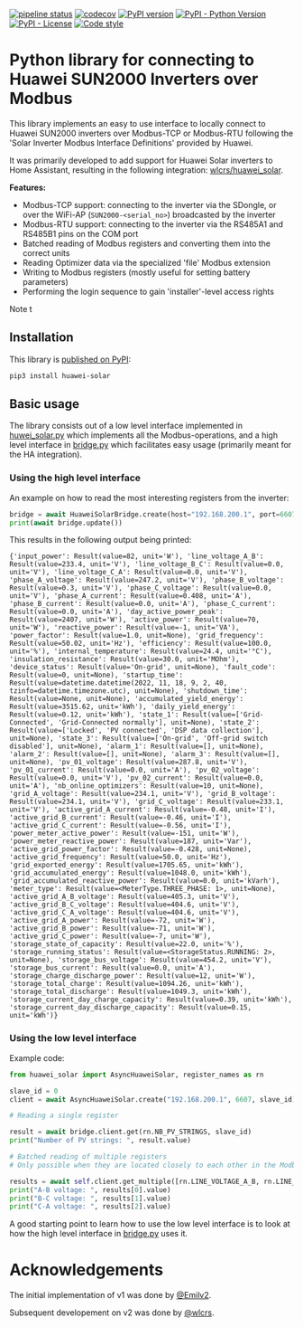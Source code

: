 [![pipeline status](https://gitlab.com/Emilv2/huawei-solar/badges/master/pipeline.svg)](https://gitlab.com/Emilv2/huawei-solar/commits/master)
[![codecov](https://codecov.io/gl/Emilv2/huawei-solar/branch/master/graph/badge.svg)](https://codecov.io/gl/Emilv2/huawei-solar)
[![PyPI version](https://badge.fury.io/py/huawei-solar.svg)](https://badge.fury.io/py/huawei-solar)
[![PyPI - Python Version](https://img.shields.io/pypi/pyversions/huawei-solar.svg)](https://pypi.org/project/huawei-solar/)
[![PyPI - License](https://img.shields.io/pypi/l/huawei-solar.svg)](https://choosealicense.com/licenses/mit/)
[![Code style](https://img.shields.io/badge/code%20style-black-000000.svg)](https://github.com/python/black)

# Python library for connecting to Huawei SUN2000 Inverters over Modbus

This library implements an easy to use interface to locally connect to Huawei SUN2000 inverters over
Modbus-TCP or Modbus-RTU following the 'Solar Inverter Modbus Interface Definitions' provided by Huawei.

It was primarily developed to add support for Huawei Solar inverters to Home Assistant, resulting
in the following integration: [wlcrs/huawei_solar](https://github.com/wlcrs/huawei_solar).

**Features:**
- Modbus-TCP support: connecting to the inverter via the SDongle, or over the WiFi-AP (`SUN2000-<serial_no>`)
  broadcasted by the inverter
- Modbus-RTU support: connecting to the inverter via the RS485A1 and RS485B1 pins on the COM port
- Batched reading of Modbus registers and converting them into the correct units
- Reading Optimizer data via the specialized 'file' Modbus extension
- Writing to Modbus registers (mostly useful for setting battery parameters)
- Performing the login sequence to gain 'installer'-level access rights

Note t

## Installation

This library is [published on PyPI](https://pypi.org/project/huawei-solar/):

```bash
pip3 install huawei-solar
```

## Basic usage

The library consists out of a low level interface implemented in [huwei_solar.py](src/huawei_solar/huawei_solar.py) which implements all the Modbus-operations, and a high level interface in [bridge.py](src/huawei_solar/bridge.py) which facilitates easy usage (primarily meant for the HA integration).

### Using the high level interface

An example on how to read the most interesting registers from the inverter:

```py
bridge = await HuaweiSolarBridge.create(host="192.168.200.1", port=6607)
print(await bridge.update())
```

This results in the following output being printed:

```
{'input_power': Result(value=82, unit='W'), 'line_voltage_A_B': Result(value=233.4, unit='V'), 'line_voltage_B_C': Result(value=0.0, unit='V'), 'line_voltage_C_A': Result(value=0.0, unit='V'), 'phase_A_voltage': Result(value=247.2, unit='V'), 'phase_B_voltage': Result(value=0.3, unit='V'), 'phase_C_voltage': Result(value=0.0, unit='V'), 'phase_A_current': Result(value=0.408, unit='A'), 'phase_B_current': Result(value=0.0, unit='A'), 'phase_C_current': Result(value=0.0, unit='A'), 'day_active_power_peak': Result(value=2407, unit='W'), 'active_power': Result(value=70, unit='W'), 'reactive_power': Result(value=-1, unit='VA'), 'power_factor': Result(value=1.0, unit=None), 'grid_frequency': Result(value=50.02, unit='Hz'), 'efficiency': Result(value=100.0, unit='%'), 'internal_temperature': Result(value=24.4, unit='°C'), 'insulation_resistance': Result(value=30.0, unit='MOhm'), 'device_status': Result(value='On-grid', unit=None), 'fault_code': Result(value=0, unit=None), 'startup_time': Result(value=datetime.datetime(2022, 11, 18, 9, 2, 40, tzinfo=datetime.timezone.utc), unit=None), 'shutdown_time': Result(value=None, unit=None), 'accumulated_yield_energy': Result(value=3515.62, unit='kWh'), 'daily_yield_energy': Result(value=0.12, unit='kWh'), 'state_1': Result(value=['Grid-Connected', 'Grid-Connected normally'], unit=None), 'state_2': Result(value=['Locked', 'PV connected', 'DSP data collection'], unit=None), 'state_3': Result(value=['On-grid', 'Off-grid switch disabled'], unit=None), 'alarm_1': Result(value=[], unit=None), 'alarm_2': Result(value=[], unit=None), 'alarm_3': Result(value=[], unit=None), 'pv_01_voltage': Result(value=287.8, unit='V'), 'pv_01_current': Result(value=0.0, unit='A'), 'pv_02_voltage': Result(value=0.0, unit='V'), 'pv_02_current': Result(value=0.0, unit='A'), 'nb_online_optimizers': Result(value=10, unit=None), 'grid_A_voltage': Result(value=234.1, unit='V'), 'grid_B_voltage': Result(value=234.1, unit='V'), 'grid_C_voltage': Result(value=233.1, unit='V'), 'active_grid_A_current': Result(value=-0.48, unit='I'), 'active_grid_B_current': Result(value=-0.46, unit='I'), 'active_grid_C_current': Result(value=-0.56, unit='I'), 'power_meter_active_power': Result(value=-151, unit='W'), 'power_meter_reactive_power': Result(value=187, unit='Var'), 'active_grid_power_factor': Result(value=-0.428, unit=None), 'active_grid_frequency': Result(value=50.0, unit='Hz'), 'grid_exported_energy': Result(value=1705.65, unit='kWh'), 'grid_accumulated_energy': Result(value=1048.0, unit='kWh'), 'grid_accumulated_reactive_power': Result(value=0.0, unit='kVarh'), 'meter_type': Result(value=<MeterType.THREE_PHASE: 1>, unit=None), 'active_grid_A_B_voltage': Result(value=405.3, unit='V'), 'active_grid_B_C_voltage': Result(value=404.6, unit='V'), 'active_grid_C_A_voltage': Result(value=404.6, unit='V'), 'active_grid_A_power': Result(value=-72, unit='W'), 'active_grid_B_power': Result(value=-71, unit='W'), 'active_grid_C_power': Result(value=-7, unit='W'), 'storage_state_of_capacity': Result(value=22.0, unit='%'), 'storage_running_status': Result(value=<StorageStatus.RUNNING: 2>, unit=None), 'storage_bus_voltage': Result(value=454.2, unit='V'), 'storage_bus_current': Result(value=0.0, unit='A'), 'storage_charge_discharge_power': Result(value=12, unit='W'), 'storage_total_charge': Result(value=1094.26, unit='kWh'), 'storage_total_discharge': Result(value=1049.3, unit='kWh'), 'storage_current_day_charge_capacity': Result(value=0.39, unit='kWh'), 'storage_current_day_discharge_capacity': Result(value=0.15, unit='kWh')}
```

### Using the low level interface

Example code:

```py
from huawei_solar import AsyncHuaweiSolar, register_names as rn

slave_id = 0
client = await AsyncHuaweiSolar.create("192.168.200.1", 6607, slave_id)

# Reading a single register

result = await bridge.client.get(rn.NB_PV_STRINGS, slave_id)
print("Number of PV strings: ", result.value)

# Batched reading of multiple registers
# Only possible when they are located closely to each other in the Modbus register space

results = await self.client.get_multiple([rn.LINE_VOLTAGE_A_B, rn.LINE_VOLTAGE_B_C, rn.LINE_VOLTAGE_C_A], self.slave_id)
print("A-B voltage: ", results[0].value)
print("B-C voltage: ", results[1].value)
print("C-A voltage: ", results[2].value)
```

A good starting point to learn how to use the low level interface is to look at how the high level interface in
[bridge.py](src/huawei_solar/bridge.py) uses it.

# Acknowledgements

The initial implementation of v1 was done by [@Emilv2](https://gitlab.com/Emilv2/huawei-solar/-/tree/1.1.0).

Subsequent developement on v2 was done by [@wlcrs](https://github.com/wlcrs/huawei_solar).